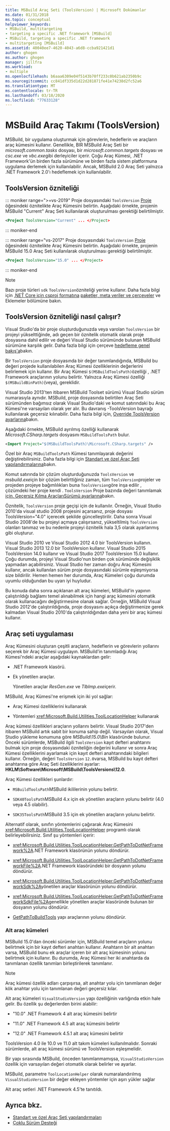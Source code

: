 ```yaml
---
title: MSBuild Araç Seti (ToolsVersion) | Microsoft Dokümanlar
ms.date: 01/31/2018
ms.topic: conceptual
helpviewer_keywords:
- MSBuild, multitargeting
- targeting a specific .NET framework [MSBuild]
- MSBuild, targeting a specific .NET framework
- multitargeting [MSBuild]
ms.assetid: 40040ee7-4620-4043-a6d8-ccba921421d1
author: ghogen
ms.author: ghogen
manager: jillfra
ms.workload:
- multiple
ms.openlocfilehash: b6aaa6309e04f5143b70ff233c0b621ab2350b9c
ms.sourcegitcommit: cc841df335d1d22d281871fe41e74238d2fc52a6
ms.translationtype: MT
ms.contentlocale: tr-TR
ms.lasthandoff: 03/18/2020
ms.locfileid: "77633128"
---
```

# <a name="msbuild-toolset-toolsversion"></a>MSBuild Araç Takımı (ToolsVersion)

MSBuild, bir uygulama oluşturmak için görevlerin, hedeflerin ve araçların araç kümesini kullanır. Genellikle, BIR MSBuild Araç Seti bir *microsoft.common.tasks* dosyası, bir *microsoft.common.targets* dosyası ve *csc.exe* ve *vbc.exe*gibi derleyiciler içerir. Çoğu Araç Kümesi, .NET Framework'ün birden fazla sürümüne ve birden fazla sistem platformuna uygulama derlemek için kullanılabilir. Ancak, MSBuild 2.0 Araç Seti yalnızca .NET Framework 2.0'ı hedeflemek için kullanılabilir.

## <a name="toolsversion-attribute"></a>ToolsVersion özniteliği

::: moniker range=">=vs-2019"
 Proje dosyasındaki `ToolsVersion` [Proje](../msbuild/project-element-msbuild.md) öğesindeki öznitelikte Araç Kümesini belirtin. Aşağıdaki örnekte, projenin MSBuild "Current" Araç Seti kullanılarak oluşturulması gerektiği belirtilmiştir.

```xml
<Project ToolsVersion="Current" ... </Project>
```

::: moniker-end

::: moniker range="vs-2017"
 Proje dosyasındaki `ToolsVersion` [Proje](../msbuild/project-element-msbuild.md) öğesindeki öznitelikte Araç Kümesini belirtin. Aşağıdaki örnekte, projenin MSBuild 15.0 Araç Seti kullanılarak oluşturulması gerektiği belirtilmiştir.

```xml
<Project ToolsVersion="15.0" ... </Project>
```

::: moniker-end

> [!NOTE]
> Bazı proje türleri `sdk` `ToolsVersion`özniteliği yerine kullanır. Daha fazla bilgi için [,NET Core için csproj formatına](/dotnet/core/tools/csproj) [paketler, meta veriler ve çerçeveler](/dotnet/core/packages) ve Eklemeler bölümüne bakın.

## <a name="how-the-toolsversion-attribute-works"></a>ToolsVersion özniteliği nasıl çalışır?

 Visual Studio'da bir proje oluşturduğunuzda veya varolan `ToolsVersion` bir projeyi yükselttiğinde, adı geçen bir öznitelik otomatik olarak proje dosyasına dahil edilir ve değeri Visual Studio sürümünde bulunan MSBuild sürümüne karşılık gelir. Daha fazla bilgi için çerçeve [hedefleme genel bakış'a](../ide/visual-studio-multi-targeting-overview.md)bakın.

 Bir `ToolsVersion` proje dosyasında bir değer tanımlandığında, MSBuild bu değeri projede kullanılabilen Araç Kümesi özelliklerinin değerlerini belirlemek için kullanır. Bir Araç Kümesi `$(MSBuildToolsPath)`özelliği , .NET Framework araçlarının yolunu belirtir. Yalnızca Araç Kümesi özelliği `$(MSBuildBinPath)`(veya), gereklidir.

 Visual Studio 2013'ten itibaren MSBuild Toolset sürümü Visual Studio sürüm numarasıyla aynıdır. MSBuild, proje dosyasında belirtilen Araç Seti sürümünden bağımsız olarak Visual Studio'daki ve komut satırındaki bu Araç Kümesi'ne varsayılan olarak yer alır.  Bu davranış -ToolsVersion bayrağı kullanılarak geçersiz kılınabilir. Daha fazla bilgi için, [Override ToolsVersion ayarlarına](../msbuild/overriding-toolsversion-settings.md)bakın.

 Aşağıdaki örnekte, MSBuild ayrılmış özelliği kullanarak *Microsoft.CSharp.targets* dosyasını `MSBuildToolsPath` bulur.

```xml
<Import Project="$(MSBuildToolsPath)\Microsoft.CSharp.targets" />
```

 Özel bir Araç `MSBuildToolsPath` Kümesi tanımlayarak değerini değiştirebilirsiniz. Daha fazla bilgi için [Standart ve özel Araç Seti yapılandırmalarına](../msbuild/standard-and-custom-toolset-configurations.md)bakın.

 Komut satırında bir çözüm oluşturduğunuzda `ToolsVersion` ve *msbuild.exe*için bir çözüm belirttiğiniz zaman, tüm `ToolsVersion`projeler ve projeden projeye bağımlılıkları buna `ToolsVersion`göre inşa edilir , çözümdeki her proje kendi . `ToolsVersion` Proje bazında değeri tanımlamak [için, Geçersiz Kılma AraçlarıSürümü ayarlarına](../msbuild/overriding-toolsversion-settings.md)bakın.

 Öznitelik, `ToolsVersion` proje geçişi için de kullanılır. Örneğin, Visual Studio 2010'da visual studio 2008 projesini açarsanız, proje dosyası ToolsVersion="4.0" içerecek şekilde güncelleştirilir. Daha sonra Visual Studio 2008'de bu projeyi açmaya çalışırsanız, yükseltilmiş `ToolsVersion` olanları tanımaz ve bu nedenle projeyi öznitelik hala 3,5 olarak ayarlanmış gibi oluşturur.

 Visual Studio 2010 ve Visual Studio 2012 4.0 bir ToolsVersion kullanın. Visual Studio 2013 12.0 bir ToolsVersion kullanır. Visual Studio 2015 ToolsVersion 14.0 kullanır ve Visual Studio 2017 ToolsVersion 15.0 kullanır. Çoğu durumda, projeyi Visual Studio'nun birden çok sürümünde değişiklik yapmadan açabilirsiniz. Visual Studio her zaman doğru Araç Kümesini kullanır, ancak kullanılan sürüm proje dosyasındaki sürümle eşleşmiyorsa size bildirilir. Hemen hemen her durumda, Araç Kümeleri çoğu durumda uyumlu olduğundan bu uyarı iyi huyludur.

 Bu konuda daha sonra açıklanan alt araç kümeleri, MSBuild'in yapının çalıştırıldığı bağlamı temel alınabilmek için hangi araç kümesini otomatik olarak kullanacağını değiştirmesine olanak sağlar. Örneğin, MSBuild Visual Studio 2012'de çalıştırıldığında, proje dosyasını açıkça değiştirmenize gerek kalmadan Visual Studio 2010'da çalıştırıldığından daha yeni bir araç kümesi kullanır.

## <a name="toolset-implementation"></a>Araç seti uygulaması

 Araç Kümesini oluşturan çeşitli araçların, hedeflerin ve görevlerin yollarını seçerek bir Araç Kümesi uygulayın. MSBuild'in tanımladığı Araç Kümesi'ndeki araçlar aşağıdaki kaynaklardan gelir:

- .NET Framework klasörü.

- Ek yönetilen araçlar.

  Yönetilen araçlar *ResGen.exe* ve *TlbImp.exe*içerir.

MSBuild, Araç Kümesi'ne erişmek için iki yol sağlar:

- Araç Kümesi özelliklerini kullanarak

- Yöntemleri <xref:Microsoft.Build.Utilities.ToolLocationHelper> kullanarak

Araç kümesi özellikleri araçların yollarını belirtir. Visual Studio 2017'den itibaren MSBuild artık sabit bir konuma sahip değil. Varsayılan olarak, Visual Studio yükleme konumuna göre *MSBuild\15.0\Bin* klasöründe bulunur. Önceki sürümlerde, MSBuild ilgili `ToolsVersion` kayıt defteri anahtarını bulmak için proje dosyasındaki özniteliğin değerini kullanır ve sonra Araç Kümesi özelliklerini ayarlamak için kayıt defteri anahtarındaki bilgileri kullanır. Örneğin, değeri `ToolsVersion` `12.0`varsa, MSBuild bu kayıt defteri anahtarına göre Araç Seti özelliklerini ayarlar: **HKLM\Software\Microsoft\MSBuild\ToolsVersions\12.0**.

 Araç Kümesi özellikleri şunlardır:

- `MSBuildToolsPath`MSBuild ikililerinin yolunu belirtir.

- `SDK40ToolsPath`MSBuild 4.x için ek yönetilen araçların yolunu belirtir (4.0 veya 4.5 olabilir).

- `SDK35ToolsPath`MSBuild 3.5 için ek yönetilen araçların yolunu belirtir.

Alternatif olarak, sınıfın yöntemlerini çağırarak Araç Kümesini <xref:Microsoft.Build.Utilities.ToolLocationHelper> programlı olarak belirleyebilirsiniz. Sınıf şu yöntemleri içerir:

- <xref:Microsoft.Build.Utilities.ToolLocationHelper.GetPathToDotNetFramework%2A>.NET Framework klasörünün yolunu döndürür.

- <xref:Microsoft.Build.Utilities.ToolLocationHelper.GetPathToDotNetFrameworkFile%2A>.NET Framework klasöründeki bir dosyanın yolunu döndürür.

- <xref:Microsoft.Build.Utilities.ToolLocationHelper.GetPathToDotNetFrameworkSdk%2A>yönetilen araçlar klasörünün yolunu döndürür.

- <xref:Microsoft.Build.Utilities.ToolLocationHelper.GetPathToDotNetFrameworkSdkFile%2A>genellikle yönetilen araçlar klasöründe bulunan bir dosyanın yolunu döndürür.

- [GetPathToBuildTools](/previous-versions/visualstudio/visual-studio-2013/dn251121(v=vs.121)) yapı araçlarının yolunu döndürür.

### <a name="sub-toolsets"></a>Alt araç kümeleri

 MSBuild 15.0'dan önceki sürümler için, MSBuild temel araçların yolunu belirtmek için bir kayıt defteri anahtarı kullanır. Anahtarın bir alt anahtarı varsa, MSBuild bunu ek araçlar içeren bir alt araç kümesinin yolunu belirtmek için kullanır. Bu durumda, Araç Kümesi her iki anahtarda da tanımlanan özellik tanımları birleştirilerek tanımlanır.

> [!NOTE]
> Araç kümesi özellik adları çarpışırsa, alt anahtar yolu için tanımlanan değer kök anahtar yolu için tanımlanan değeri geçersiz kılar.

 Alt araç kümeleri `VisualStudioVersion` yapı özelliğinin varlığında etkin hale gelir. Bu özellik şu değerlerden birini alabilir:

- "10.0" .NET Framework 4 alt araç kümesini belirtir

- "11.0" .NET Framework 4.5 alt araç kümesini belirtir

- "12.0" .NET Framework 4.5.1 alt araç kümesini belirtir

ToolsVersion 4.0 ile 10.0 ve 11.0 alt takım kümeleri kullanılmalıdır. Sonraki sürümlerde, alt araç kümesi sürümü ve ToolsVersion eşleşmelidir.

Bir yapı sırasında MSBuild, önceden tanımlanmamışsa, `VisualStudioVersion` özellik için varsayılan değeri otomatik olarak belirler ve ayarlar.

MSBuild, parametre `ToolLocationHelper` olarak numaralandırılmış `VisualStudioVersion` bir değer ekleyen yöntemler için aşırı yükler sağlar

Alt araç setleri .NET Framework 4.5'te tanıtıldı.

## <a name="see-also"></a>Ayrıca bkz.

- [Standart ve özel Araç Seti yapılandırmaları](../msbuild/standard-and-custom-toolset-configurations.md)
- [Çoklu Sürüm Desteği](../msbuild/msbuild-multitargeting-overview.md)
